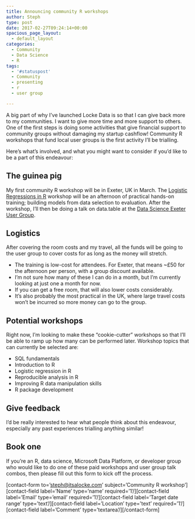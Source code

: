```yaml
---
title: Announcing community R workshops
author: Steph
type: post
date: 2017-02-27T09:24:14+00:00
spacious_page_layout:
  - default_layout
categories:
  - Community
  - Data Science
  - R
tags:
  - '#statuspost'
  - Community
  - presenting
  - r
  - user group

---
```

A big part of why I&#8217;ve launched Locke Data is so that I can give back more to my communities. I want to give more time and more support to others. One of the first steps is doing some activities that give financial support to community groups without damaging my startup cashflow! Community R workshops that fund local user groups is the first activity I&#8217;ll be trialling.

Here&#8217;s what&#8217;s involved, and what you might want to consider if you&#8217;d like to be a part of this endeavour:

<!--more-->

## The guinea pig

My first community R workshop will be in Exeter, UK in March. The [Logistic Regressions in R][1] workshop will be an afternoon of practical hands-on training; building models from data selection to evaluation. After the workshop, I&#8217;ll then be doing a talk on data.table at the [Data Science Exeter User Group][2].

## Logistics

After covering the room costs and my travel, all the funds will be going to the user group to cover costs for as long as the money will stretch.

  * The training is low-cost for attendees. For Exeter, that means ~£50 for the afternoon per person, with a group discount available.
  * I&#8217;m not sure how many of these I can do in a month, but I&#8217;m currently looking at just one a month for now.
  * If you can get a free room, that will also lower costs considerably.
  * It&#8217;s also probably the most practical in the UK, where large travel costs won&#8217;t be incurred so more money can go to the group.

## Potential workshops

Right now, I&#8217;m looking to make these &#8220;cookie-cutter&#8221; workshops so that I&#8217;ll be able to ramp up how many can be performed later. Workshop topics that can currently be selected are:

  * SQL fundamentals
  * Introduction to R
  * Logistic regression in R
  * Reproducible analysis in R
  * Improving R data manipulation skills
  * R package development

## Give feedback

I&#8217;d be really interested to hear what people think about this endeavour, especially any past experiences trialling anything similar!

## Book one

If you&#8217;re an R, data science, Microsoft Data Platform, or developer group who would like to do one of these paid workshops and user group talk combos, then please fill out this form to kick off the process.
  
\[contact-form to=&#8217;steph@itsalocke.com&#8217; subject=&#8217;Community R workshop&#8217;\]\[contact-field label=&#8217;Name&#8217; type=&#8217;name&#8217; required=&#8217;1&#8217;/\]\[contact-field label=&#8217;Email&#8217; type=&#8217;email&#8217; required=&#8217;1&#8217;/\]\[contact-field label=&#8217;Target date range&#8217; type=&#8217;text&#8217;/\]\[contact-field label=&#8217;Location&#8217; type=&#8217;text&#8217; required=&#8217;1&#8217;/\]\[contact-field label=&#8217;Comment&#8217; type=&#8217;textarea&#8217;/\][/contact-form]

 [1]: https://dsexeterworkshop.eventbrite.co.uk
 [2]: https://www.meetup.com/Data-Science-Exeter/